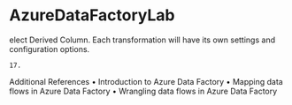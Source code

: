 # AzureDataFactoryLab

elect Derived Column. Each transformation will have its own settings and configuration options.

	

	17. 
	
	
	
	
	
	
	
		

Additional References
	• Introduction to Azure Data Factory
	• Mapping data flows in Azure Data Factory
	• Wrangling data flows in Azure Data Factory
